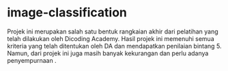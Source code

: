 # image-classification
Projek ini merupakan salah satu bentuk rangkaian akhir dari pelatihan yang telah dilakukan oleh Dicoding Academy. Hasil projek ini memenuhi semua kriteria yang telah ditentukan oleh DA dan mendapatkan penilaian bintang 5. Namun, dari projek ini juga masih banyak kekurangan dan perlu adanya penyempurnaan .
